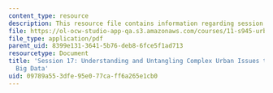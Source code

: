 ```yaml
---
content_type: resource
description: This resource file contains information regarding session 17.
file: https://ol-ocw-studio-app-qa.s3.amazonaws.com/courses/11-s945-urbanizing-china-a-reflective-dialogue-fall-2013/09789a553dfe95e077caff6a265e1cb0_MIT11_S945F13_Session17.pdf
file_type: application/pdf
parent_uid: 8399e131-3641-5b76-deb8-6fce5f1ad713
resourcetype: Document
title: 'Session 17: Understanding and Untangling Complex Urban Issues through Emerging
  Big Data'
uid: 09789a55-3dfe-95e0-77ca-ff6a265e1cb0
---
```

